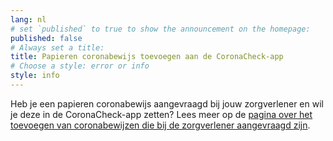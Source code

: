 ```yaml
---
lang: nl
# set `published` to true to show the announcement on the homepage:
published: false
# Always set a title:
title: Papieren coronabewijs toevoegen aan de CoronaCheck-app
# Choose a style: error or info
style: info
---
```

Heb je een papieren coronabewijs aangevraagd bij jouw zorgverlener en wil je deze in de CoronaCheck-app zetten? Lees meer op de [pagina over het toevoegen van coronabewijzen die bij de zorgverlener aangevraagd zijn](/nl/faq/5-5-hoe-zet-ik-een-papieren-coronabewijs-van-mijn-zorgverlener-in-de-coronacheck-app/).

